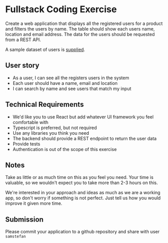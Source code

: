 # Fullstack Coding Exercise

Create a web application that displays all the registered users for a product and filters the users by name. The table should show each users name, location and email address. The data for the users should be requested from a REST API.

A sample dataset of users is [supplied](sampledata.json).

## User story

- As a user, I can see all the registers users in the system
- Each user should have a name, email and location
- I can search by name and see users that match my input

## Technical Requirements

- We'd like you to use React but add whatever UI framework you feel comfortable with
- Typescript is preferred, but not required
- Use any libraries you think you need
- The backend should provide a REST endpoint to return the user data
- Provide tests
- Authentication is out of the scope of this exercise

## Notes

Take as little or as much time on this as you feel you need. Your time is valuable, so we wouldn't expect you to take more than 2-3 hours on this.

We're interested in your approach and ideas as much as we are a working app, so don't worry if something is not perfect. Just tell us how you would improve it given more time.

## Submission

Please commit your application to a github repository and share with user `samstefan`
